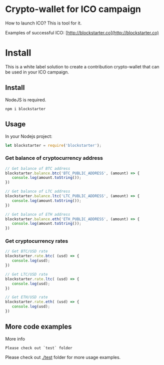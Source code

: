 # Crypto-wallet for ICO campaign

How to launch ICO? This is tool for it.

Examples of successful ICO: [http://blockstarter.co](http://blockstarter.co)


Install 
=======
This is a white label solution to create a contribution crypto-wallet that can be used in your ICO campaign.

## Install 

NodeJS is required.

```
npm i blockstarter
```

## Usage

In your Nodejs project:

```Javascript
let blockstarter = require('blockstarter');
```

### Get balance of cryptocurrency address

```js
// Get balance of BTC address
blockstarter.balance.btc('BTC_PUBLIC_ADDRESS', (amount) => {
   console.log(amount.toString());
})

// Get balance of LTC address
blockstarter.balance.ltc('LTC_PUBLIC_ADDRESS', (amount) => {
   console.log(amount.toString());
})

// Get balance of ETH address
blockstarter.balance.eth('ETH_PUBLIC_ADDRESS', (amount) => {
   console.log(amount.toString());
})
```

### Get cryptocurrency rates

```js
// Get BTC/USD rate
blockstarter.rate.btc( (usd) => {
   console.log(usd);
})

// Get LTC/USD rate
blockstarter.rate.ltc( (usd) => {
   console.log(usd);
})

// Get ETH/USD rate
blockstarter.rate.eth( (usd) => {
   console.log(usd);
})
```

## More code examples


More info
```
Please check out `test` folder
```


Please check out [./test](./test) folder for more usage examples.

